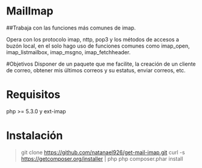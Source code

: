 # MailImap
##Trabaja con las funciones más comunes de imap.

Opera con los protocolo imap, nttp, pop3 y los métodos de accesos a buzón local, en el solo hago uso de funciones comunes como imap_open, imap_listmailbox, imap_msgno, imap_fetchheader.

#Objetivos
Disponer de un paquete que me facilite, la creación  de un cliente de correo, obtener mis últimos correos y su estatus, enviar correos, etc. 


# Requisitos
php >= 5.3.0 y ext-imap

# Instalación

> git clone https://github.com/natanael926/get-mail-imap.git
> curl -s https://getcomposer.org/installer | php
> php composer.phar install 

